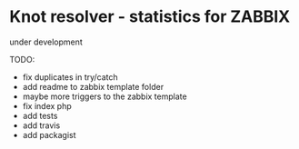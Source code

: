 # Knot resolver - statistics for ZABBIX
under development

TODO:

- fix duplicates in try/catch
- add readme to zabbix template folder
- maybe more triggers to the zabbix template
- fix index php
- add tests
- add travis
- add packagist

